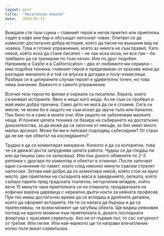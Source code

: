 ```yaml
---
layout: post
title:  "Писателски неволи"
date:   2010-01-13
---
```


<span class="dropcap">В</span>иждали сте тази сцена – главният герой и негов приятел или приятелка седят в кафе или бар и обсъждат непознат човек. Опитват се да измислят достатъчно добра история, която да пасне на външния вид на човека. Това е готино упражнение, което аз никога не съм правил. Като някой, който иска да стане писател – не чак иска-иска, но все пак – би трябвало да се тренирам по този начин. Или по друг подобен. Например в Castle и в Californication – два от любимите ми сериали – има подобна техника: главният герой е предизвикан от красива жена да разгадае миналото й и той се впуска в догадки и полу-измислици. Разбира се в цитираните случаи героят е удивително точен, но това няма значение. Важното е самото упражнение.

Всички тези герои по филми и сериали са писатели. Хората, които съчиняват историите. Явно е нещо като мода. Аз не съм се пробвал и май имах добра причина. Само дето не мога да си я спомня. Сега си мисля, че може би е защото не съм искал да звуча тъпо или банално. Пък било то и само в моите очи. Или защото не забелязвам малките неща. И понеже цялата техника се базира на събирането на достатъчно доказателства, за да може да се започне от някъде, аз бих имал много малък арсенал. Може би ми е липсвал подходящ събеседник? От страх да не ме чуе обектът на изследването?

Трудно е да се коментират минувачи. Колкото и да са колоритни, това че се движат доста затруднява цялата работа. Чудиш се да гледаш ли или да пишеш (ако си записваш). Или пък докато обмените по 2-3 реплики с другаря по коментар и обектът е отминал. После започват едни съчинения по памет, които след няколко минути съвсем стрелят напосоки. Затова най-добре да се коментира някой, който стои на едно място: две приятелки на съседната маса в заведението; лелката, която събира парите пред градската тоалетна; нетърпелив младеж, който вече 15 минути чака приятелката си на спирката; продавачката на кофички варена царевица с нереално дълги нокти за нейната професия. При тях имаш достатъчно време да се вгледаш в дребните детайли, които да оформят историята. Не ти се налага да бързаш и да се притесняваш, че всеки момент ще загубиш обекта. Ще видиш ревнивия поглед на едното момиче към приятелката й, докато последната флиртува с красивия сервитьор. Ако не от първия път, то със сигурност от третия. Или петия. Или най-малкото ще ти направи впечатление колко пъти викат сервитьора.